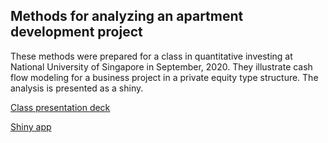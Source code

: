 ## Methods for analyzing an apartment development project

These methods were prepared for a class in quantitative investing at National University of Singapore in September, 2020.  They illustrate cash flow modeling for a business project in a private equity type structure.  The analysis is presented as a shiny.

[Class presentation deck](https://github.com/karlpolen/nus_apartment/blob/master/Apt_app/apt_slides.html)

[Shiny app](https://kpolen.shinyapps.io/Apt_app/?_ga=2.194284522.692595433.1605556083-1470482824.1605556083)